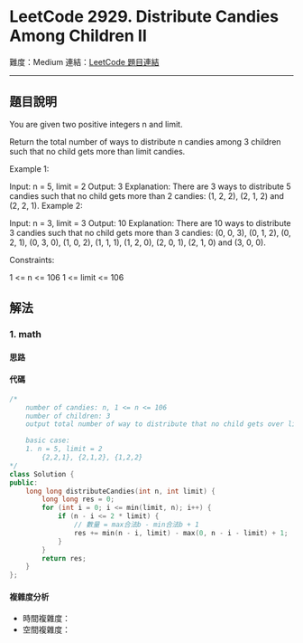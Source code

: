 # LeetCode 2929. Distribute Candies Among Children II

難度：Medium
連結：[LeetCode 題目連結](https://leetcode.com/problems/distribute-candies-among-children-ii/description/)

---

## 題目說明
    
You are given two positive integers n and limit.

Return the total number of ways to distribute n candies among 3 children such that no child gets more than limit candies.

 

Example 1:

Input: n = 5, limit = 2
Output: 3
Explanation: There are 3 ways to distribute 5 candies such that no child gets more than 2 candies: (1, 2, 2), (2, 1, 2) and (2, 2, 1).
Example 2:

Input: n = 3, limit = 3
Output: 10
Explanation: There are 10 ways to distribute 3 candies such that no child gets more than 3 candies: (0, 0, 3), (0, 1, 2), (0, 2, 1), (0, 3, 0), (1, 0, 2), (1, 1, 1), (1, 2, 0), (2, 0, 1), (2, 1, 0) and (3, 0, 0).
 

Constraints:

1 <= n <= 106
1 <= limit <= 106

## 解法
### 1. math
#### 思路



#### 代碼
```c++
/*
    number of candies: n, 1 <= n <= 106
    number of children: 3
    output total number of way to distribute that no child gets over limit, 1 <= limit <= 106

    basic case:
    1. n = 5, limit = 2
        {2,2,1}, {2,1,2}, {1,2,2}
*/
class Solution {
public:
    long long distributeCandies(int n, int limit) {
        long long res = 0;
        for (int i = 0; i <= min(limit, n); i++) {
            if (n - i <= 2 * limit) {
                // 數量 = max合法b - min合法b + 1
                res += min(n - i, limit) - max(0, n - i - limit) + 1;
            }
        }
        return res;
    }
};
```

#### 複雜度分析

- 時間複雜度：
- 空間複雜度：
